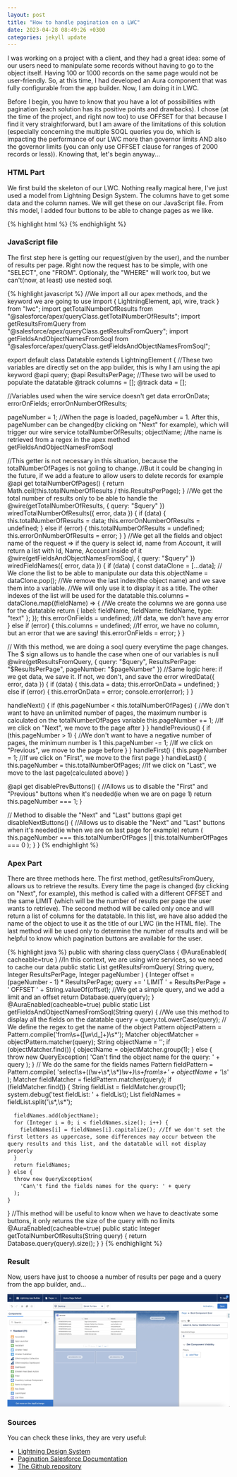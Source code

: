 ```yaml
---
layout: post
title: "How to handle pagination on a LWC"
date: 2023-04-28 08:49:26 +0300
categories: jekyll update
---
```


I was working on a project with a client, and they had a great idea: some of our users need to manipulate some records without having to go to the object itself. Having 100 or 1000 records on the same page would not be user-friendly. So, at this time, I had developed an Aura component that was fully configurable from the app builder. Now, I am doing it in LWC.

Before I begin, you have to know that you have a lot of possibilities with pagination (each solution has its positive points and drawbacks). I chose (at the time of the project, and right now too) to use OFFSET for that because I find it very straightforward, but I am aware of the limitations of this solution (especially concerning the multiple SOQL queries you do, which is impacting the performance of our LWC more than governor limits AND also the governor limits (you can only use OFFSET clause for ranges of 2000 records or less)). Knowing that, let's begin anyway...

<h3>HTML Part</h3>
We first build the skeleton of our LWC. Nothing really magical here, I've just used a model from Lightning Design System. The columns have to get some data and the column names. We will get these on our JavaScript file. From this model, I added four buttons to be able to change pages as we like.

{% highlight html %}
<template>
  <article class="slds-card">
    <div class="slds-card__header slds-grid">
      <header class="slds-media slds-media_center slds-has-flexi-truncate">
        <div class="slds-media__figure">
          <span
            class="slds-icon_container slds-icon-standard-account"
            title="account"
          >
            <svg class="slds-icon slds-icon_small" aria-hidden="true">
              <use
                xlink:href="/assets/icons/standard-sprite/svg/symbols.svg#account"
              ></use>
            </svg>
            <span class="slds-assistive-text">{objectName}</span>
          </span>
        </div>
        <div class="slds-media__body">
          <h2 class="slds-card__header-title">
            <a
              href="#"
              class="slds-card__header-link slds-truncate"
              title={objectName}
            >
              <span>{objectName}</span>
            </a>
          </h2>
        </div>
      </header>
    </div>
    <div class="slds-card__body">
      <div style="height: 300px">
        <lightning-datatable key-field="id" data={data} columns={columns}>
        </lightning-datatable>
      </div>
      <div
        class="slds-grid slds-align_absolute-center"
        style="margin-top: 1rem"
      >
        <button
          class="slds-button slds-button_neutral"
          onclick={handleFirst}
          disabled={disablePrevButtons}
        >
          First
        </button>
        <button
          class="slds-button slds-button_neutral"
          onclick={handlePrevious}
          disabled={disablePrevButtons}
        >
          Previous
        </button>
        <button
          class="slds-button slds-button_neutral"
          onclick={handleNext}
          disabled={disableNextButtons}
        >
          Next
        </button>
        <button
          class="slds-button slds-button_neutral"
          onclick={handleLast}
          disabled={disableNextButtons}
        >
          Last
        </button>
      </div>
    </div>
  </article>
</template>
{% endhighlight %}


<h3>JavaScript file</h3>
The first step here is getting our request(given by the user), and the number of results per page. Right now the request has to be simple, with one "SELECT", one "FROM". Optionaly, the "WHERE" will work too, but we can't(now, at least) use nested soql.

{% highlight javascript %}
//We import all our apex methods, and the keyword we are going to use
import { LightningElement, api, wire, track } from "lwc";
import getTotalNumberOfResults from "@salesforce/apex/queryClass.getTotalNumberOfResults";
import getResultsFromQuery from "@salesforce/apex/queryClass.getResultsFromQuery";
import getFieldsAndObjectNamesFromSoql from "@salesforce/apex/queryClass.getFieldsAndObjectNamesFromSoql";

export default class Datatable extends LightningElement {
  //These two variables are directly set on the app builder, this is why I am using the api keyword
  @api query;
  @api ResultsPerPage;
  //These two will be used to populate the datatable
  @track columns = [];
  @track data = [];

  //Variables used when the wire service doesn't get data
  errorOnData;
  errorOnFields;
  errorOnNumberOfResults;

  pageNumber = 1; //When the page is loaded, pageNumber = 1. After this, pageNumber can be changed(by clicking on "Next" for example), which will trigger our wire service
  totalNumberOfResults;
  objectName; //the name is retrieved from a regex in the apex method getFieldsAndObjectNamesFromSoql

  //This getter is not necessary in this situation, because the totalNumberOfPages is not goiing to change.
  //But it could be changing in the future, if we add a feature to allow users to delete records for example
  @api
  get totalNumberOfPages() {
    return Math.ceil(this.totalNumberOfResults / this.ResultsPerPage);
  }
  //We get the total number of results only to be able to handle the
  @wire(getTotalNumberOfResults, { query: "$query" })
  wiredTotalNumberOfResults({ error, data }) {
    if (data) {
      this.totalNumberOfResults = data;
      this.errorOnNumberOfResults = undefined;
    } else if (error) {
      this.totalNumberOfResults = undefined;
      this.errorOnNumberOfResults = error;
    }
  }
  //We get all the fields and object name of the request => if the query is select id, name from Account, it will return a list with Id, Name, Account inside of it
  @wire(getFieldsAndObjectNamesFromSoql, {
    query: "$query"
  })
  wiredFieldNames({ error, data }) {
    if (data) {
      const dataClone = [...data]; // We clone the list to be able to manipulate our data
      this.objectName = dataClone.pop(); //We remove the last index(the object name) and we save them into a variable.
      //We will only use it to display it as a title. The other indexes of the list will be used for the datatable
      this.columns = dataClone.map((fieldName) => {
        //We create the columns we are gonna use for the datatable
        return {
          label: fieldName,
          fieldName: fieldName,
          type: "text"
        };
      });
      this.errorOnFields = undefined; //If data, we don't have any error
    } else if (error) {
      this.columns = undefined; //If error, we have no column, but an error that we are saving!
      this.errorOnFields = error;
    }
  }

  // With this method, we are doing a soql query everytime the page changes. The $ sign allows us to handle the case when one of our variables is null
  @wire(getResultsFromQuery, {
    query: "$query",
    ResultsPerPage: "$ResultsPerPage",
    pageNumber: "$pageNumber"
  })
  //Same logic here: if we get data, we save it. If not, we don't, and save the error
  wiredData({ error, data }) {
    if (data) {
      this.data = data;
      this.errorOnData = undefined;
    } else if (error) {
      this.errorOnData = error;
      console.error(error);
    }
  }

  handleNext() {
    if (this.pageNumber < this.totalNumberOfPages) {
      //We don't want to have an unlimited number of pages, the maximum number is calculated on the totalNumberOfPages variable
      this.pageNumber += 1; //If we click on "Next", we move to the page after
    }
  }
  handlePrevious() {
    if (this.pageNumber > 1) {
      //We don't want to have a negative number of pages, the minimum number is 1
      this.pageNumber -= 1; //If we click on "Previous", we move to the page before
    }
  }
  handleFirst() {
    this.pageNumber = 1; //If we click on "First", we move to the first page
  }
  handleLast() {
    this.pageNumber = this.totalNumberOfPages; //If we click on "Last", we move to the last page(calculated above)
  }

  @api
  get disablePrevButtons() {
    //Allows us to disable the "First" and "Previous" buttons when it's needed(ie when we are on page 1)
    return this.pageNumber === 1;
  }

  // Method to disable the "Next" and "Last" buttons
  @api
  get disableNextButtons() {
    //Allows us to disable the "Next" and "Last" buttons when it's needed(ie when we are on last page for example)
    return (
      this.pageNumber === this.totalNumberOfPages ||
      this.totalNumberOfPages === 0
    );
  }
}
{% endhighlight %}

<h3>Apex Part</h3>
There are three methods here. The first method, getResultsFromQuery, allows us to retrieve the results. Every time the page is changed (by clicking on "Next", for example), this method is called with a different OFFSET and the same LIMIT (which will be the number of results per page the user wants to retrieve). The second method will be called only once and will return a list of columns for the datatable. In this list, we have also added the name of the object to use it as the title of our LWC (in the HTML file). The last method will be used only to determine the number of results and will be helpful to know which pagination buttons are available for the user.

{% highlight java %}
public with sharing class queryClass {
  @AuraEnabled(
    cacheable=true
  ) //In this context, we are using wire services, so we need to cache our data
  public static List<SObject> getResultsFromQuery(
    String query,
    Integer ResultsPerPage,
    Integer pageNumber
  ) {
    Integer offset = (pageNumber - 1) * ResultsPerPage;
    query += ' LIMIT ' + ResultsPerPage + ' OFFSET ' + String.valueOf(offset); //We get a simple query, and we add a limit and an offset
    return Database.query(query);
  }
  @AuraEnabled(cacheable=true)
  public static List<String> getFieldsAndObjectNamesFromSoql(String query) {
    //We use this method to display all the fields on the datatable
    query = query.toLowerCase(query);
    // We define the regex to get the name of the object
    Pattern objectPattern = Pattern.compile('from\\s+([\\w\\d_]+)\\s*');
    Matcher objectMatcher = objectPattern.matcher(query);
    String objectName = '';
    if (objectMatcher.find()) {
      objectName = objectMatcher.group(1);
    } else {
      throw new QueryException(
        'Can\'t find the object name for the query: ' + query
      );
    }
    // We do the same for the fields names
    Pattern fieldPattern = Pattern.compile(
      'select\\s+((\\w+\\s*,\\s*)*\\w+)\\s+from\\s+' +
      objectName +
      '\\s*'
    );
    Matcher fieldMatcher = fieldPattern.matcher(query);
    if (fieldMatcher.find()) {
      String fieldList = fieldMatcher.group(1);
      system.debug('test fieldList: ' + fieldList);
      List<String> fieldNames = fieldList.split('\\s*,\\s*');

      fieldNames.add(objectName);
      for (Integer i = 0; i < fieldNames.size(); i++) {
        fieldNames[i] = fieldNames[i].capitalize(); //If we don't set the first letters as uppercase, some differences may occur between the query results and this list, and the datatable will not display properly
      }
      return fieldNames;
    } else {
      throw new QueryException(
        'Can\'t find the fields names for the query: ' + query
      );
    }
  }
  //This method will be useful to know when we have to deactivate some buttons, it only returns the size of the query with no limits
  @AuraEnabled(cacheable=true)
  public static Integer getTotalNumberOfResults(String query) {
    return Database.query(query).size();
  }
}
{% endhighlight %}

<h3>Result</h3>
Now, users have just to choose a number of results per page and a query from the app builder, and...

![Result datatable app builder](/Images/datatable_app_builder.jpg)

<h3>Sources</h3>
You can check these links, they are very useful:
<ul>
<li><a href=https://www.lightningdesignsystem.com/components/data-tables/>Lightning Design System</a></li>
<li><a href="https://developer.salesforce.com/blogs/2014/08/paginating-data-for-force-com-applications">Pagination Salesforce Documentation</a></li>
<li><a href="https://github.com/selimhamidou/Dynamic-Datatable.git">The Github repository</a></li>
</ul>




